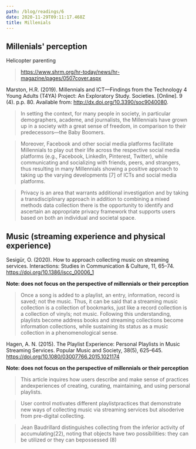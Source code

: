 ```yaml
---
path: /blog/readings/6
date: 2020-11-29T09:11:17.468Z
title: Millenials
---
```


## Millenials' perception

Helicopter parenting
> https://www.shrm.org/hr-today/news/hr-magazine/pages/0507cover.aspx

Marston, H.R. (2019). Millennials and ICT—Findings from the Technology 4 Young Adults (T4YA) Project: An Exploratory Study. Societies. [Online]. 9 (4). p.p. 80. Available from: http://dx.doi.org/10.3390/soc9040080.

  >In setting the context, for many people in society, in particular demographers, academe, and journalists, the Millennials have grown up in a society with a great sense of freedom, in comparison to their predecessors—the Baby Boomers.

  >Moreover, Facebook and other social media platforms facilitate Millennials to play out their life across the respective social media platforms (e.g., Facebook, LinkedIn, Pinterest, Twitter), while communicating and socializing with friends, peers, and strangers, thus resulting in many Millennials showing a positive approach to taking up the varying developments [7] of ICTs and social media platforms.

  >Privacy is an area that warrants additional investigation and by taking a transdisciplinary approach in addition to combining a mixed methods data collection there is the opportunity to identify and ascertain an appropriate privacy framework that supports users based on both an individual and societal space.



## Music (streaming experience and physical experience)

Sesigür, O. (2020). How to approach collecting music on streaming services. Interactions: Studies in Communication & Culture, 11, 65–74. https://doi.org/10.1386/iscc_00006_1

**Note: does not focus on the perspective of millennials or their perception**

  >Once a song is added to a playlist, an entry, information, record is saved; not the music. Thus, it can be said that a streaming music collection is a collection of bookmarks, just like a record collection is a collection of vinyls; not music. Following this understanding, playlists become address books and streaming collections become information collections, while sustaining its status as a music collection in a phenomenological sense.

Hagen, A. N. (2015). The Playlist Experience: Personal Playlists in Music Streaming Services. Popular Music and Society, 38(5), 625–645. https://doi.org/10.1080/03007766.2015.1021174

**Note: does not focus on the perspective of millennials or their perception**

  >This article inquires how users describe and make sense of practices andexperiences of creating, curating, maintaining, and using personal playlists.

  >User control motivates different playlistpractices that demonstrate new ways of collecting music via streaming services but alsoderive from pre-digital collecting.

  >Jean Baudrillard distinguishes collecting from the inferior activity of accumulating(22), noting that objects have two possibilities: they can be utilized or they can bepossessed (8)
